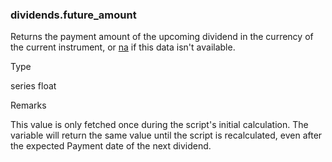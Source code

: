 ### dividends.future\_amount

Returns the payment amount of the upcoming dividend in the currency of the current instrument, or [na](#var_na) if this data isn't available.

Type

series float

Remarks

This value is only fetched once during the script's initial calculation. The variable will return the same value until the script is recalculated, even after the expected Payment date of the next dividend.
